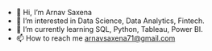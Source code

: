 - 👋 Hi, I’m Arnav Saxena
- 👀 I’m interested in Data Science, Data Analytics, Fintech.
- 🌱 I’m currently learning SQL, Python, Tableau, Power BI.
- 📫 How to reach me arnavsaxena71@gmail.com

<!---
SaxenaArnav/SaxenaArnav is a ✨ special ✨ repository because its `README.md` (this file) appears on your GitHub profile.
You can click the Preview link to take a look at your changes.
--->
